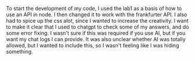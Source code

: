 To start the development of my code, I used the lab1 as a basis of how to use an API in node.
I then changed it to work with the frankfurter API.
I also had to spice up the css alot, since I wanted to increase the creativity.
I want to make it clear that I used to chatgpt to check some of my answers, and do some error fixing.
I wasn't sure if this was required if you use AI, but if you want my chat logs I can provide.
It was also unclear whether AI was totally allowed, but I wanted to include this, so I wasn't feeling like I was hiding something.
